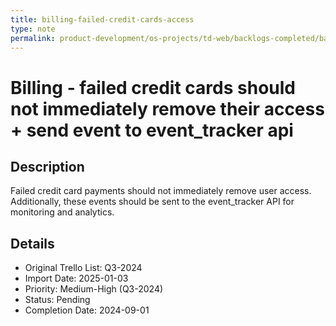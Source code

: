 ```yaml
---
title: billing-failed-credit-cards-access
type: note
permalink: product-development/os-projects/td-web/backlogs-completed/backlog-specs/billing-failed-credit-cards-access
---
```


# Billing - failed credit cards should not immediately remove their access + send event to event_tracker api

## Description
Failed credit card payments should not immediately remove user access. Additionally, these events should be sent to the event_tracker API for monitoring and analytics.

## Details
- Original Trello List: Q3-2024
- Import Date: 2025-01-03
- Priority: Medium-High (Q3-2024)
- Status: Pending
- Completion Date: 2024-09-01